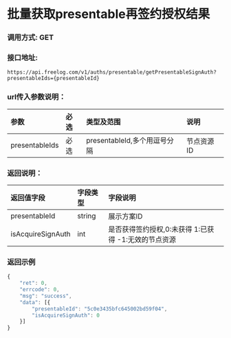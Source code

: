 # 批量获取presentable再签约授权结果

### 调用方式: GET

### 接口地址:

```
https://api.freelog.com/v1/auths/presentable/getPresentableSignAuth?presentableIds={presentableId}
```

### url传入参数说明：

| 参数 | 必选 | 类型及范围 | 说明 |
| :--- | :--- | :--- | :--- |
|presentableIds|必选|presentableId,多个用逗号分隔|节点资源ID|


### 返回说明：

| 返回值字段 | 字段类型 | 字段说明 |
| :--- | :--- | :--- |
| presentableId | string | 展示方案ID|
| isAcquireSignAuth | int | 是否获得签约授权,0:未获得 1:已获得 -1:无效的节点资源 |

### 返回示例
```js
{
	"ret": 0,
	"errcode": 0,
	"msg": "success",
	"data": [{
		"presentableId": "5c0e3435bfc645002bd59f04",
		"isAcquireSignAuth": 0
	}]
}
```